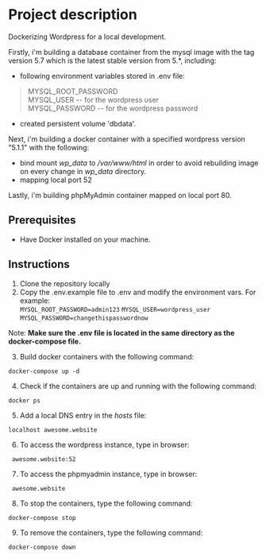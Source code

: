 # Project description

Dockerizing Wordpress for a local development.

Firstly, i'm building a database container from the mysql image with the tag version 5.7 which is the latest stable version from 5.*, including:
* following environment variables stored in .env file:  
> MYSQL_ROOT_PASSWORD  
> MYSQL_USER     -- for the wordpress user  
> MYSQL_PASSWORD -- for the wordpress password  
* created persistent volume 'dbdata'.

Next, i'm building a docker container with a specified wordpress version "5.1.1" with the following:
* bind mount *wp_data* to */var/www/html* in order to avoid rebuilding image on every change in *wp_data* directory.
* mapping local port 52

Lastly, i'm building phpMyAdmin container mapped on local port 80.

## Prerequisites

* Have Docker installed on your machine.

## Instructions

1. Clone the repository locally
2. Copy the .env.example file to .env and modify the environment vars. For example:    
`MYSQL_ROOT_PASSWORD=admin123`
`MYSQL_USER=wordpress_user`
`MYSQL_PASSWORD=changethispasswordnow`

Note: **Make sure the .env file is located in the same directory as the docker-compose file.**  
  
3. Build docker containers with the following command:  
```console  
docker-compose up -d  
```  
4. Check if the containers are up and running with the following command:
```console 
docker ps 
```  
5. Add a local DNS entry in the *hosts* file: 
```console  
localhost awesome.website  
```  
6. To access the wordpress instance, type in browser:  
```console  
 awesome.website:52  
```  
7. To access the phpmyadmin instance, type in browser:
```console  
 awesome.website    
```  
8. To stop the containers, type the following command:
```console   
docker-compose stop  
``` 
9. To remove the containers, type the following command:
```console   
docker-compose down  
``` 
